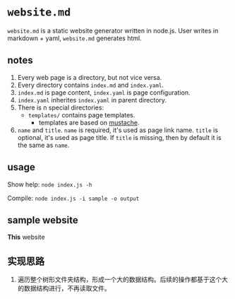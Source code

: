 # `website.md`

`website.md` is a static website generator written in node.js. User writes in markdown + yaml, `website.md` generates html.


## notes

1. Every web page is a directory, but not vice versa.
1. Every directory contains `index.md` and `index.yaml`.
1. `index.md` is page content, `index.yaml` is page configuration.
1. `index.yaml` inherites `index.yaml` in parent directory.
1. There is n special directories:
    - `templates/` contains page templates.
       - templates are based on [mustache](https://github.com/janl/mustache.js).
1. `name` and `title`. `name` is required, it's used as page link name. `title` is optional, it's used as page title.  If `title` is missing, then by default it is the same as `name`.


## usage

Show help: `node index.js -h`

Compile: `node index.js -i sample -o output`


## sample website

**This** website


## 实现思路

1. 遍历整个树形文件夹结构，形成一个大的数据结构。后续的操作都基于这个大的数据结构进行，不再读取文件。
